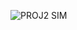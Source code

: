 ![PROJ2 SIM](https://user-images.githubusercontent.com/90099507/133620223-39e3b9e4-fd80-4910-9dd5-a9c34fceeb43.png)
